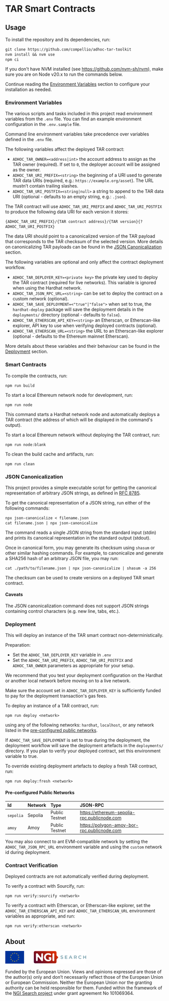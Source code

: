# TAR Smart Contracts



## Usage

To install the repository and its dependencies, run:

```shell
git clone https://github.com/compellio/adhoc-tar-toolkit
nvm install && nvm use
npm ci
```

If you don't have NVM installed (see https://github.com/nvm-sh/nvm), make sure you are on Node v20.x to run the commands below.

Continue reading the [Environment Variables](#environment-variables) section to configure your installation as needed.

### Environment Variables

The various scripts and tasks included in this project read environment variables from the `.env` file. You can find an example environment configuration in the `.env.sample` file.

Command line environment variables take precedence over variables defined in the `.env` file.

The following variables affect the deployed TAR contract:

- `ADHOC_TAR_OWNER=<address|int>` the account address to assign as the TAR owner (required). If set to `0`, the deployer account will be assigned as the owner.
- `ADHOC_TAR_URI_PREFIX=<string>` the beginning of a URI used to generate TAR data URIs (required, e.g.: `https://example.org/asset`). The URL mustn’t contain trailing slashes.
- `ADHOC_TAR_URI_POSTFIX=<string|null>` a string to append to the TAR data URI (optional - defaults to an empty string, e.g.: `.json`).

The TAR contract will use `ADHOC_TAR_URI_PREFIX` and `ADHOC_TAR_URI_POSTFIX` to produce the following data URI for each version it stores:

```
{ADHOC_TAR_URI_PREFIX}/{TAR contract address}/{TAR version}{?ADHOC_TAR_URI_POSTFIX}
```

The data URI should point to a canonicalized version of the TAR payload that corresponds to the TAR checksum of the selected version. More details on canonicalizing TAR payloads can be found in the [JSON Canonicalization](#json-canonicalization) section.

The following variables are optional and only affect the contract deployment workflow.

- `ADHOC_TAR_DEPLOYER_KEY=<private key>` the private key used to deploy the TAR contract (required for live networks). This variable is ignored when using the Hardhat network.
- `ADHOC_TAR_JSON_RPC_URL=<string>` can be set to deploy the contract on a custom network (optional).
- `ADHOC_TAR_SAVE_DEPLOYMENT=<"true"|"false">` when set to true, the `hardhat-deploy` package will save the deployment details in the `deployments/` directory (optional - defaults to `false`).
- `ADHOC_TAR_ETHERSCAN_API_KEY=<string>` an Etherscan, or Etherscan-like explorer, API key to use when verifying deployed contracts (optional).
- `ADHOC_TAR_ETHERSCAN_URL=<string>` the URL to an Etherscan-like explorer (optional - defaults to the Ethereum mainnet Etherscan).

More details about these variables and their behaviour can be found in the [Deployment](#deployment) section.

### Smart Contracts

To compile the contracts, run:

```shell
npm run build
```

To start a local Ethereum network node for development, run:

```shell
npm run node
```

This command starts a Hardhat network node and automatically deploys a TAR contract (the address of which will be displayed in the command's output).

To start a local Ethereum network without deploying the TAR contract, run:

```shell
npm run node:blank
```

To clean the build cache and artifacts, run:

```shell
npm run clean
```

### JSON Canonicalization

This project provides a simple executable script for getting the canonical representation of arbitrary JSON strings, as defined in [RFC 8785](https://www.rfc-editor.org/rfc/rfc8785.html).

To get the canonical representation of a JSON string, run either of the following commands:

```shell
npx json-canonicalize < filename.json
cat filename.json | npx json-canonicalize
```

The command reads a single JSON string from the standard input (stdin) and prints its canonical representation in the standard output (stdout).

Once in canonical form, you may generate its checksum using `shasum` or other similar hashing commands. For example, to canonicalize and generate a SHA256 hash of an arbitrary JSON file, you may run:

```shell
cat ./path/to/filename.json | npx json-canonicalize | shasum -a 256
```

The checksum can be used to create versions on a deployed TAR smart contract.

#### Caveats

The JSON canonicalization command does not support JSON strings containing control characters (e.g. new line, tabs, etc.).

### Deployment

This will deploy an instance of the TAR smart contract non-deterministically.

Preparation:

- Set the `ADHOC_TAR_DEPLOYER_KEY` variable in `.env`
- Set the `ADHOC_TAR_URI_PREFIX`, `ADHOC_TAR_URI_POSTFIX` and `ADHOC_TAR_OWNER` parameters as appropriate for your setup.

We recommend that you test your deployment configuration on the Hardhat or another local network before moving on to a live network.

Make sure the account set in `ADHOC_TAR_DEPLOYER_KEY` is sufficiently funded to pay for the deployment transaction's gas fees.

To deploy an instance of a TAR contract, run:

```shell
npm run deploy <network>
```

using any of the following networks: `hardhat`, `localhost`, or any network listed in the [pre-configured public networks](#pre-configured-public-networks).

If `ADHOC_TAR_SAVE_DEPLOYMENT` is set to true during the deployment, the deployment workflow will save the deployment artefacts in the `deployments/` directory. If you plan to verify your deployed contract, set this environment variable to true.

To override existing deployment artefacts to deploy a fresh TAR contract, run:

```shell
npm run deploy:fresh <network>
```

#### Pre-configured Public Networks

| Id          | Network   | Type           | JSON-RPC                                    |
|:------------|:----------|:---------------|:--------------------------------------------|
| `sepolia`   | Sepolia   | Public Testnet | https://ethereum-sepolia-rpc.publicnode.com |
| `amoy`      | Amoy      | Public Testnet | https://polygon-amoy-bor-rpc.publicnode.com |

You may also connect to ant EVM-compatible network by setting the `ADHOC_TAR_JSON_RPC_URL` environment variable and using the `custom` network id during deployment.

### Contract Verification

Deployed contracts are not automatically verified during deployment.

To verify a contract with Sourcify, run:

```shell
npm run verify:sourcify <network>
```

To verify a contract with Etherscan, or Etherscan-like explorer, set the `ADHOC_TAR_ETHERSCAN_API_KEY` and `ADHOC_TAR_ETHERSCAN_URL` environment variables as appropriate, and run:

```shell
npm run verify:etherscan <network>
```

## About

<img src="./assets/images/ngi-search.png" height="40">

Funded by the European Union. Views and opinions expressed are those of the author(s) only and don’t necessarily reflect those of the European Union or European Commission. Neither the European Union nor the granting authority can be held responsible for them. Funded within the framework of the [NGI Search project](https://www.ngisearch.eu/) under grant agreement No 101069364.
